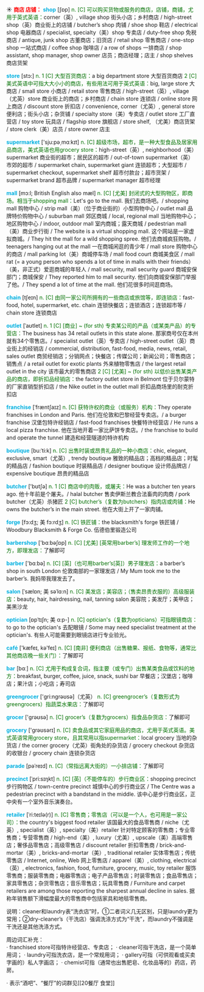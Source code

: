 ☀ <font color="red">**商店 店铺：**</font>
<font color="sky blue">**shop**</font> [ʃɒp] 
<font color="rgb(227, 108, 9)">n. [C] 可以购买货物或服务的商店，店铺，商铺，尤用于英式英语：</font>corner（英）, village shop 街头小店；乡村商店 / high-street shop（英）商业街上的店铺 / butcher’s shop 肉铺 / shoe shop 鞋店 / electrical shop 电器商店 / specialist, specialty（美）shop 专卖店 / duty-free shop 免税商店 / antique, junk shop 古董商店；旧货店 / retail shop 零售商店 / one-stop shop 一站式商店 / coffee shop 咖啡店 / a row of shops 一排商店 / shop assistant, shop manager, shop owner 店员；商店经理；店主 / shop shelves 商店货架

<font color="sky blue">**store**</font> [stɔ:] 
<font color="rgb(227, 108, 9)">n. 1 [C] 大型百货商店：</font>a big department store 大型百货商店 <font color="rgb(227, 108, 9)">2 [C] 美式英语中可指大大小小的商店，有些用法可用于英式英语：</font>big, large store 大商店 / small store 小商店 / retail store 零售商店 / high-street（英）, village（尤英）store 商业街上的商店；乡村商店 / chain store 连锁店 / online store 网上商店 / discount store 折扣店 / convenience, corner（尤英）, general store 便利店；街头小店；杂货铺 / specialty store（美）专卖店 / outlet store 工厂直营店 / toy store 玩具店 / flagship store 旗舰店 / store shelf, （尤美）商店货架 / store clerk（美）店员 / store owner 店主

<font color="sky blue">**supermarket**</font> ['sju:pə͵mɑːkɪt] 
<font color="rgb(227, 108, 9)">n. [C] 超级市场，超市，是一种大型食品及居家用品商店，美式英语也用grocery store：</font>high-street（英）, neighborhood（美）supermarket 商业街的超市；居民区的超市 / out-of-town supermarket（英）市郊的超市 / supermarket chain, supermarket giant 连锁超市；大型超市 / supermarket checkout, supermarket shelf 超市付款台；超市货架 / supermarket brand 超市品牌 / supermarket manager 超市经理
           
<font color="sky blue">**mall**</font> [mɔ:l; British English also mæl]
<font color="rgb(227, 108, 9)">n. [C] [尤美] 封闭式的大型购物区，即商场。相当于shopping mall：</font>Let's go to the mall. 我们去商场吧。/ shopping mall 购物中心 / strip mall（美）（位于商业街的）小型购物中心 / outlet mall 品牌特价购物中心 / suburban mall 郊区商城 / local, regional mall 当地购物中心；地区购物中心 / indoor, outdoor mall 室内商城；露天商城 / pedestrian mall（美）商业步行街 / The website is a virtual shopping mall. 这个网站是一家虚拟商城。/ They hit the mall for a wild shopping spree. 他们去商城疯狂购物。/ teenagers hanging out at the mall 一在商城闲逛的青少年 / mall store 购物中心的商店 / mall parking lot（美）商城停车场 / mall food court 商城美食区 / mall rat (= a young person who spends a lot of time in malls with their friends）（美，非正式）爱逛商城的年轻人 / mall security, mall security guard 商城安保部门；商城保安 / They reported him to mall security. 他们向商城安保部门举报了他。/ They spend a lot of time at the mall. 他们花很多时间逛商场。

<font color="sky blue">**chain**</font> [tʃeɪn] 
<font color="rgb(227, 108, 9)">n. [C] 由同一家公司所拥有的一些商店或旅馆等，即连锁店：</font>fast-food, hotel, supermarket, etc. chain 连锁快餐店；连锁酒店；连锁超市等 / chain store 连锁商店
           
<font color="sky blue">**outlet**</font> [ˈaʊtlet]
<font color="rgb(227, 108, 9)">n. 1 [C] [商业] ~ (for sth) 专卖某公司的产品（或某类产品）的专营店：</font>The business has 34 retail outlets in this state alone. 那家商号仅在本州就有34个零售店。/ specialist outlet（英）专卖店 / high-street outlet（英）商业街上的经销店 / commercial, distribution, fast-food, media, news, retail, sales outlet 商贸经销店；分销网点；快餐店；传媒公司；新闻公司；零售商店；销售点 / a retail outlet for exotic plants 外来植物零售店 / the largest retail outlet in the city 该市最大的零售商店 <font color="rgb(227, 108, 9)">2 [C] [尤美] ~ (for sth) 以低价出售某类产品的商店，即折扣品经销店：</font>the factory outlet store in Belmont 位于贝尔蒙特的厂家直销型折扣店 / the Nike outlet in the outlet mall 折扣品商场里的耐克折扣店
           
<font color="sky blue">**franchise**</font> [ˈfræntʃaɪz]
<font color="rgb(227, 108, 9)">n. [C] 获特许权的商业（或服务）机构：</font>They operate franchises in London and Paris. 他们在伦敦和巴黎经营专卖店。/ a burger franchise 汉堡包特许经销店 / fast-food franchises 快餐特许经营店 / He runs a local pizza franchise. 他在当地开着一家比萨饼专卖店。/ the franchise to build and operate the tunnel 建造和经营隧道的特许机构           

<font color="sky blue">**boutique**</font> [bu:ˈti:k]
<font color="rgb(227, 108, 9)">n. [C] 出售时装或昂贵礼品的一种小商店：</font>chic, elegant, exclusive, smart（尤英）, trendy boutique 雅致的精品店；高档的精品店；时髦的精品店 / fashion boutique 时装精品店 / designer boutique 设计师品牌店 / expensive boutique 昂贵的精品店

<font color="sky blue">**butcher**</font> ['bʊtʃə] 
<font color="rgb(227, 108, 9)">n. 1 [C] 商店中的肉贩，或屠夫：</font>He was a butcher ten years ago. 他十年前是个屠夫。/ halal butcher 售卖伊斯兰教合法畜肉的肉商 / pork butcher（尤英）杀猪匠 <font color="rgb(227, 108, 9)">2 [C] butcher’s（复数为butchers）指肉店或肉铺：</font>He owns the butcher’s in the main street. 他在大街上开了一家肉铺。
           
<font color="sky blue">**forge**</font> [fɔ:dʒ; 美 fɔ:rdʒ]
<font color="rgb(227, 108, 9)">n. [C] 铁匠铺：</font>the blacksmith's forge 铁匠铺 / Woodbury Blacksmith & Forge Co. 伍德伯里锻造公司

<font color="sky blue">**barbershop**</font> ['bɑːbəʃɒp] 
<font color="rgb(227, 108, 9)">n. [C] [尤美] [英常用barber’s] 理发师工作的一个地方，即理发店：</font>了解即可

<font color="sky blue">**barber**</font> ['bɑːbə] 
<font color="rgb(227, 108, 9)">n. [C] [英]（也可用barber’s[英]）男子理发店：</font>a barber’s shop in south London 伦敦南部的一家理发店 / My Mum took me to the barber’s. 我妈带我理发去了。
     
<font color="sky blue">**salon**</font> [ˈsælɒn; 美 səˈlɑ:n]
<font color="rgb(227, 108, 9)">n. [C] 美发店；美容店；（售卖昂贵衣服的）高级服装店：</font>beauty, hair, hairdressing, nail, tanning salon 美容院；美发厅；美甲店；美黑沙龙

<font color="sky blue">**optician**</font> [ɒpˈtɪʃn; 美 ɑ:p-]
<font color="rgb(227, 108, 9)">n. [C] optician's（复数为opticians）可指眼镜商店：</font>to go to the optician's 去配眼镜 / Some may need specialist treatment at the optician's. 有些人可能需要到眼镜店进行专业验光。
 
<font color="sky blue">**café**</font> ['kæfeɪ, kə'feɪ] 
<font color="rgb(227, 108, 9)">n. [C] [南非] 便利商店（出售糖果、报纸、食物等，通常比其他商店晚一些关门）：</font>了解即可

<font color="sky blue">**bar**</font> [bɑː] 
<font color="rgb(227, 108, 9)">n. [C] 尤用于构成复合词，指主要（或专门）出售某类食品或饮料的地方：</font>breakfast, burger, coffee, juice, snack, sushi bar 早餐店；汉堡店；咖啡店；果汁店；小吃店；寿司店

<font color="sky blue">**greengrocer**</font> ['ɡri:nɡrəʊsə]（尤英）
<font color="rgb(227, 108, 9)">n. [C] greengrocer’s（复数形式为greengrocers）指蔬菜水果店：</font>了解即可

<font color="sky blue">**grocer**</font> ['ɡrəʊsə] 
<font color="rgb(227, 108, 9)">n. [C] grocer’s（复数为grocers）指食品杂货店：</font>了解即可

<font color="sky blue">**grocery**</font> ['ɡrəʊsərɪ] 
<font color="rgb(227, 108, 9)">n. [C] 卖食品或其它家庭用品的商店，尤用于英式英语。美式英语常用grocery store，且其常用以指supermarket：</font>local grocery 当地的杂货店 / the corner grocery（尤英）街角处的杂货店 / grocery checkout 杂货店的收银台 / grocery chain 连锁杂货店

<font color="sky blue">**parade**</font> [pəˈreɪd]
<font color="rgb(227, 108, 9)">n. [C]（常指远离大街的）一小排店铺：</font>了解即可	
           
<font color="sky blue">**precinct**</font> [ˈpri:sɪŋkt]
<font color="rgb(227, 108, 9)">n. [C] [英]（不能停车的）步行商业区：</font>shopping precinct 步行购物区 / town-centre precinct 城慎中心的步行商业区 / The Centre was a pedestrian precinct with a bandstand in the middle. 该中心是步行商业区，正中央有一个室外音乐演奏台。

<font color="sky blue">**retailer**</font> [ˈri:teɪlə(r)]
<font color="rgb(227, 108, 9)">n. [C] 零售商；零售店（可以是一个人，也可用是一家公司）：</font>the country's biggest food retailer 该国最大的食品零售商 / niche（尤英）, specialist（英）, specialty（美）retailer 针对特定顾客的零售商；专业零售商；专营零售商 / high-end（美）, luxury（尤美）, upscale（美）高端零售店；奢侈品零售店；高级零售店 / discount retailer 折扣零售商 / brick-and-mortar（美）, bricks-and-mortar（美）, traditional retailer 实体零售店；传统零售店 / Internet, online, Web 网上零售店 / apparel（美）, clothing, electrical（英）, electronics, fashion, food, furniture, grocery, music, toy retailer 服饰零售商；服装零售商；电器零售店；电子产品零售店；时装零售店；食品零售店；家具零售店；杂货零售店；音乐零售店；玩具零售商 / Furniture and carpet retailers are among those reporting the sharpest annual decline in sales. 据称年销售额下滑幅度最大的零售商中包括家具和地毯零售商。

说明：cleaner和laundry表“洗衣店”时，①二者词义几无区别，只是laundry更为常用；②dry-cleaner’s（干洗店）强调洗涤方式为“干洗”，而laundry不强调是干洗还是其他洗涤方式。
  
周边词汇补充：    
· franchised store可指特许经营店、专卖店；
· cleaner可指干洗店，是一个简单用词；
· laundry可指洗衣店，是一个常规用词；
· gallery可指（可供观看或买卖字画的）私人字画店；
· chemist可指（通常也出售肥皂、化妆品等的）药店，药房。

· 表示“酒吧”、“餐厅”的词群见[[20餐厅 食堂]]

